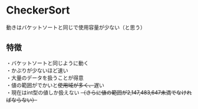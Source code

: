 # CheckerSort
動きはバケットソートと同じで使用容量が少ない（と思う）

## 特徴
・バケットソートと同じように動く  
・かぶりが少ないほど速い  
・大量のデータを扱うことが得意  
・値の範囲がでかいと~~使用域が多く、~~遅い  
・現在はint型の値しか扱えない ~~（さらに値の範囲が2,147,483,647未満でなければならない）~~

